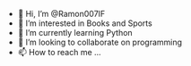 - 👋 Hi, I’m @Ramon007IF
- 👀 I’m interested in Books and Sports
- 🌱 I’m currently learning Python
- 💞️ I’m looking to collaborate on programming
- 📫 How to reach me ...

<!---
Ramon007IF/Ramon007IF is a ✨ special ✨ repository because its `README.md` (this file) appears on your GitHub profile.
You can click the Preview link to take a look at your changes.
--->
